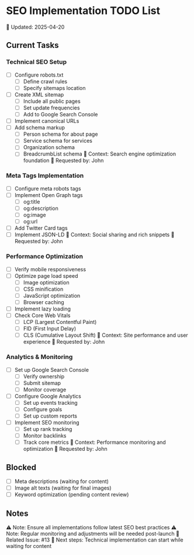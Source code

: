 # SEO Implementation TODO List
📅 Updated: 2025-04-20

## Current Tasks
### Technical SEO Setup
- [ ] Configure robots.txt
  - [ ] Define crawl rules
  - [ ] Specify sitemaps location
- [ ] Create XML sitemap
  - [ ] Include all public pages
  - [ ] Set update frequencies
  - [ ] Add to Google Search Console
- [ ] Implement canonical URLs
- [ ] Add schema markup
  - [ ] Person schema for about page
  - [ ] Service schema for services
  - [ ] Organization schema
  - [ ] BreadcrumbList schema
📍 Context: Search engine optimization foundation
👤 Requested by: John

### Meta Tags Implementation
- [ ] Configure meta robots tags
- [ ] Implement Open Graph tags
  - [ ] og:title
  - [ ] og:description
  - [ ] og:image
  - [ ] og:url
- [ ] Add Twitter Card tags
- [ ] Implement JSON-LD
📍 Context: Social sharing and rich snippets
👤 Requested by: John

### Performance Optimization
- [ ] Verify mobile responsiveness
- [ ] Optimize page load speed
  - [ ] Image optimization
  - [ ] CSS minification
  - [ ] JavaScript optimization
  - [ ] Browser caching
- [ ] Implement lazy loading
- [ ] Check Core Web Vitals
  - [ ] LCP (Largest Contentful Paint)
  - [ ] FID (First Input Delay)
  - [ ] CLS (Cumulative Layout Shift)
📍 Context: Site performance and user experience
👤 Requested by: John

### Analytics & Monitoring
- [ ] Set up Google Search Console
  - [ ] Verify ownership
  - [ ] Submit sitemap
  - [ ] Monitor coverage
- [ ] Configure Google Analytics
  - [ ] Set up events tracking
  - [ ] Configure goals
  - [ ] Set up custom reports
- [ ] Implement SEO monitoring
  - [ ] Set up rank tracking
  - [ ] Monitor backlinks
  - [ ] Track core metrics
📍 Context: Performance monitoring and optimization
👤 Requested by: John

## Blocked
- [ ] Meta descriptions (waiting for content)
- [ ] Image alt texts (waiting for final images)
- [ ] Keyword optimization (pending content review)

## Notes
⚠️ Note: Ensure all implementations follow latest SEO best practices
⚠️ Note: Regular monitoring and adjustments will be needed post-launch
🔗 Related Issue: #13
🔄 Next steps: Technical implementation can start while waiting for content 